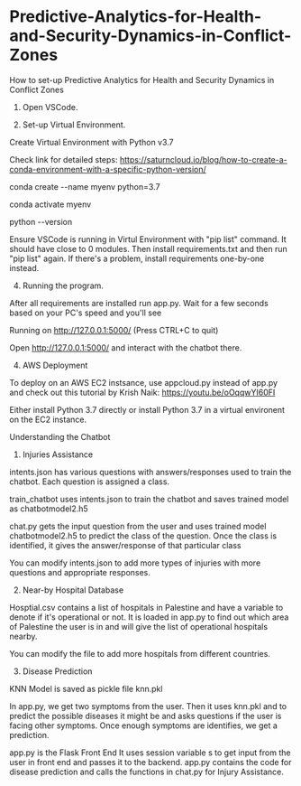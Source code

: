 # Predictive-Analytics-for-Health-and-Security-Dynamics-in-Conflict-Zones
How to set-up Predictive Analytics for Health and Security Dynamics in Conflict Zones

1. Open VSCode.
   
2. Set-up Virtual Environment.
   
Create Virtual Environment with Python v3.7

Check link for detailed steps: https://saturncloud.io/blog/how-to-create-a-conda-environment-with-a-specific-python-version/

   conda create --name myenv python=3.7
   
   conda activate myenv
   
   python --version

   Ensure VSCode is running in Virtul Environment with "pip list" command. It should have close to 0 modules. Then install requirements.txt and then run "pip list" again. If there's a problem, install requirements one-by-one instead.

4. Running the program.

After all requirements are installed run app.py. Wait for a few seconds based on your PC's speed and you'll see

Running on http://127.0.0.1:5000/ (Press CTRL+C to quit)

   Open http://127.0.0.1:5000/ and interact with the chatbot there.

4. AWS Deployment
   
To deploy on an AWS EC2 instsance, use appcloud.py instead of app.py and check out this tutorial by Krish Naik:  https://youtu.be/oOqqwYI60FI

Either install Python 3.7 directly or install Python 3.7 in a virtual environent on the EC2 instance.




Understanding the Chatbot

1. Injuries Assistance

intents.json has various questions with answers/responses used to train the chatbot. Each question is assigned a class.

train_chatbot uses intents.json to train the chatbot and saves trained model as chatbotmodel2.h5

chat.py gets the input question from the user and uses trained model chatbotmodel2.h5 to predict the class of the question. Once the class is identified, it gives the answer/response of that particular class

You can modify intents.json to add more types of injuries with more questions and appropriate responses.

2. Near-by Hospital Database

Hosptial.csv contains a list of hospitals in Palestine and have a variable to denote if it's operational or not. It is loaded in app.py to find out which area of Palestine the user is in and will give the list of operational hospitals nearby. 

You can modify the file to add more hospitals from different countries.

3. Disease Prediction

KNN Model is saved as pickle file knn.pkl

In app.py, we get two symptoms from the user. Then it uses knn.pkl and to predict the possible diseases it might be and asks questions if the user is facing other symptoms. Once enough symptoms are identifies, we get a prediction. 

app.py is the Flask Front End
It uses session variable s to get input from the user in front end and passes it to the backend. 
app.py contains the code for disease prediction and calls the functions in chat.py for Injury Assistance.
